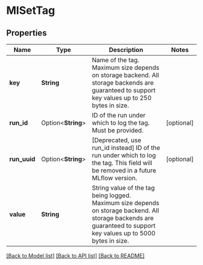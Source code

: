 # MlSetTag

## Properties

Name | Type | Description | Notes
------------ | ------------- | ------------- | -------------
**key** | **String** | Name of the tag. Maximum size depends on storage backend. All storage backends are guaranteed to support key values up to 250 bytes in size. | 
**run_id** | Option<**String**> | ID of the run under which to log the tag. Must be provided. | [optional]
**run_uuid** | Option<**String**> | [Deprecated, use run_id instead] ID of the run under which to log the tag. This field will be removed in a future MLflow version. | [optional]
**value** | **String** | String value of the tag being logged. Maximum size depends on storage backend. All storage backends are guaranteed to support key values up to 5000 bytes in size. | 

[[Back to Model list]](../README.md#documentation-for-models) [[Back to API list]](../README.md#documentation-for-api-endpoints) [[Back to README]](../README.md)


